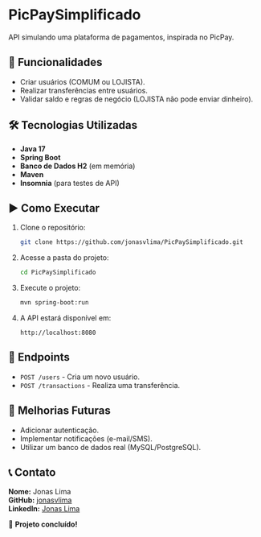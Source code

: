 # PicPaySimplificado

API simulando uma plataforma de pagamentos, inspirada no PicPay. 

## 🚀 Funcionalidades
- Criar usuários (COMUM ou LOJISTA).
- Realizar transferências entre usuários.
- Validar saldo e regras de negócio (LOJISTA não pode enviar dinheiro).

## 🛠 Tecnologias Utilizadas
- **Java 17**
- **Spring Boot**
- **Banco de Dados H2** (em memória)
- **Maven**
- **Insomnia** (para testes de API)

## ▶️ Como Executar

1. Clone o repositório:
   ```bash
   git clone https://github.com/jonasvlima/PicPaySimplificado.git
   ```

2. Acesse a pasta do projeto:
   ```bash
   cd PicPaySimplificado
   ```

3. Execute o projeto:
   ```bash
   mvn spring-boot:run
   ```

4. A API estará disponível em:
   ```
   http://localhost:8080
   ```

## 🔗 Endpoints

- `POST /users` - Cria um novo usuário.
- `POST /transactions` - Realiza uma transferência.

## 🔮 Melhorias Futuras
- Adicionar autenticação.
- Implementar notificações (e-mail/SMS).
- Utilizar um banco de dados real (MySQL/PostgreSQL).

## 📞 Contato
**Nome:** Jonas Lima  
**GitHub:** [jonasvlima](https://github.com/jonasvlima)  
**LinkedIn:** [Jonas Lima](https://www.linkedin.com/in/jonas-lima-212901261/)

🚀 **Projeto concluído!**



